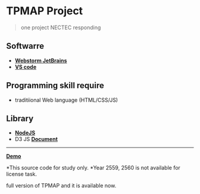 # TPMAP Project

> one project NECTEC responding

## Softwarre
 - **[Webstorm JetBrains](https://www.jetbrains.com/webstorm/)**
 - **[VS code](https://code.visualstudio.com/)**
 
## Programming skill require
 - traditiional Web language (HTML/CSS/JS)
 
## Library
 - **[NodeJS](https://nodejs.org/en/)**
 - D3 JS **[Document](https://github.com/d3/d3)**

______________________________________________________

**[Demo](http://203.185.67.245/tpmap/v2.1/)**

*This source code for study only.
*Year 2559, 2560 is not available for license task.

full version of TPMAP and it is available now.
